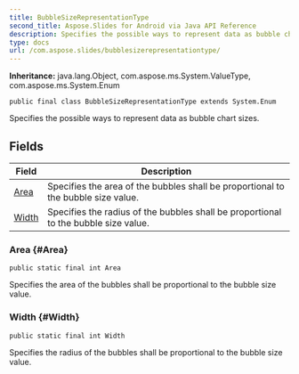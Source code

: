```yaml
---
title: BubbleSizeRepresentationType
second_title: Aspose.Slides for Android via Java API Reference
description: Specifies the possible ways to represent data as bubble chart sizes.
type: docs
url: /com.aspose.slides/bubblesizerepresentationtype/
---
```

**Inheritance:**
java.lang.Object, com.aspose.ms.System.ValueType, com.aspose.ms.System.Enum
```
public final class BubbleSizeRepresentationType extends System.Enum
```

Specifies the possible ways to represent data as bubble chart sizes.
## Fields

| Field | Description |
| --- | --- |
| [Area](#Area) | Specifies the area of the bubbles shall be proportional to the bubble size value. |
| [Width](#Width) | Specifies the radius of the bubbles shall be proportional to the bubble size value. |
### Area {#Area}
```
public static final int Area
```


Specifies the area of the bubbles shall be proportional to the bubble size value.

### Width {#Width}
```
public static final int Width
```


Specifies the radius of the bubbles shall be proportional to the bubble size value.

